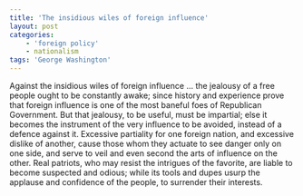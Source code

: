 ```yaml
---
title: 'The insidious wiles of foreign influence'
layout: post
categories:
    - 'foreign policy'
    - nationalism
tags: 'George Washington'
---
```


Against the insidious wiles of foreign influence … the jealousy of a free people ought to be constantly awake; since history and experience prove that foreign influence is one of the most baneful foes of Republican Government. But that jealousy, to be useful, must be impartial; else it becomes the instrument of the very influence to be avoided, instead of a defence against it. Excessive partiality for one foreign nation, and excessive dislike of another, cause those whom they actuate to see danger only on one side, and serve to veil and even second the arts of influence on the other. Real patriots, who may resist the intrigues of the favorite, are liable to become suspected and odious; while its tools and dupes usurp the applause and confidence of the people, to surrender their interests.